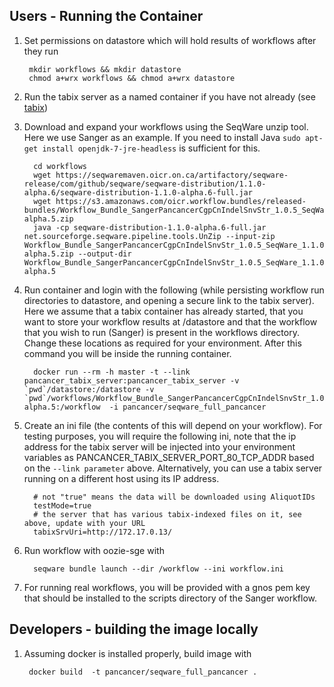 ## Users - Running the Container

1. Set permissions on datastore which will hold results of workflows after they run
        
        mkdir workflows && mkdir datastore
        chmod a+wrx workflows && chmod a+wrx datastore

2. Run the tabix server as a named container if you have not already (see [tabix](../tabix)) 

3. Download and expand your workflows using the SeqWare unzip tool. Here we use Sanger as an example. If you need to install Java `sudo apt-get install openjdk-7-jre-headless` is sufficient for this.  

         cd workflows
         wget https://seqwaremaven.oicr.on.ca/artifactory/seqware-release/com/github/seqware/seqware-distribution/1.1.0-alpha.6/seqware-distribution-1.1.0-alpha.6-full.jar
         wget https://s3.amazonaws.com/oicr.workflow.bundles/released-bundles/Workflow_Bundle_SangerPancancerCgpCnIndelSnvStr_1.0.5_SeqWare_1.1.0-alpha.5.zip
         java -cp seqware-distribution-1.1.0-alpha.6-full.jar net.sourceforge.seqware.pipeline.tools.UnZip --input-zip Workflow_Bundle_SangerPancancerCgpCnIndelSnvStr_1.0.5_SeqWare_1.1.0-alpha.5.zip --output-dir  Workflow_Bundle_SangerPancancerCgpCnIndelSnvStr_1.0.5_SeqWare_1.1.0-alpha.5

4. Run container and login with the following (while persisting workflow run directories to datastore, and opening a secure link to the tabix server). Here we assume that a tabix container has already started, that you want to store your workflow results at /datastore and that the workflow that you wish to run (Sanger) is present in the workflows directory. Change these locations as required for your environment.  After this command you will be inside the running container.


         docker run --rm -h master -t --link pancancer_tabix_server:pancancer_tabix_server -v `pwd`/datastore:/datastore -v `pwd`/workflows/Workflow_Bundle_SangerPancancerCgpCnIndelSnvStr_1.0.5_SeqWare_1.1.0-alpha.5:/workflow  -i pancancer/seqware_full_pancancer

5. Create an ini file (the contents of this will depend on your workflow). For testing purposes, you will require the following ini, note that the ip address for the tabix server will be injected into your environment variables as PANCANCER\_TABIX\_SERVER\_PORT\_80\_TCP\_ADDR based on the `--link parameter` above. Alternatively, you can use a tabix server running on a different host using its IP address.

         # not "true" means the data will be downloaded using AliquotIDs
         testMode=true
         # the server that has various tabix-indexed files on it, see above, update with your URL
         tabixSrvUri=http://172.17.0.13/   

6. Run workflow with oozie-sge with 

         seqware bundle launch --dir /workflow --ini workflow.ini

7. For running real workflows, you will be provided with a gnos pem key that should be installed to the scripts directory of the Sanger workflow.

## Developers - building the image locally 

1. Assuming docker is installed properly, build image with

        docker build  -t pancancer/seqware_full_pancancer .
